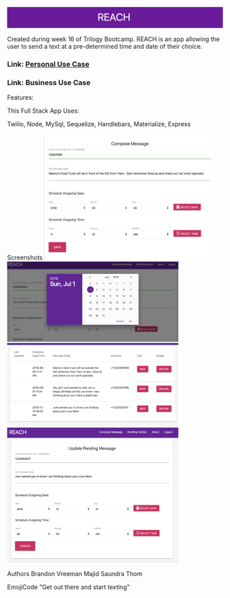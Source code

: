 <!-- <img src = "./public/assets/img/Banner.png"> -->
<img src = "./public/assets/images/Banner.png">

Created during week 16 of Trilogy Bootcamp. REACH is an app allowing the user to send a text at a pre-determined time and date of their choice. 

### Link: <a href="https://app.xtensio.com/folio/s5ls38nj">Personal Use Case</a>

### Link: Business Use Case 

Features: 

This Full Stack App Uses: 

Twilio, Node, MySql, Sequelize, Handlebars, Materialize, Express



Screenshots
<img src = "./public/assets/images/Compose.png" width="400">
<img src = "./public/assets/images/DatePicker.png" width="400">
<img src = "./public/assets/images/Outbox.png" width="400">
<img src = "./public/assets/images/Outbox-Update.png" width="400">


Authors
Brandon Vreeman
Majid 
Saundra
Thom 


EmojiCode "Get out there and start texting"  


